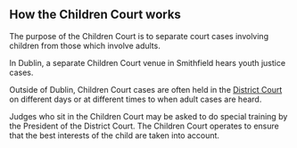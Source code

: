 ##  How the Children Court works

The purpose of the Children Court is to separate court cases involving
children from those which involve adults.

In Dublin, a separate Children Court venue in Smithfield hears youth justice
cases.

Outside of Dublin, Children Court cases are often held in the [ District Court
](https://www.citizensinformation.ie/en/justice/courts-system/district-court/)
on different days or at different times to when adult cases are heard.

Judges who sit in the Children Court may be asked to do special training by
the President of the District Court. The Children Court operates to ensure
that the best interests of the child are taken into account.
